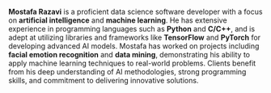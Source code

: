 **Mostafa Razavi** is a proficient data science software developer with a focus on **artificial intelligence** and **machine learning**. He has extensive experience in programming languages such as **Python** and **C/C++**, and is adept at utilizing libraries and frameworks like **TensorFlow** and **PyTorch** for developing advanced AI models. Mostafa has worked on projects including **facial emotion recognition** and **data mining**, demonstrating his ability to apply machine learning techniques to real-world problems. Clients benefit from his deep understanding of AI methodologies, strong programming skills, and commitment to delivering innovative solutions.
